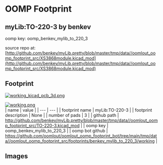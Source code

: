 # OOMP Footprint  
## myLib:TO-220-3  by benkev  
  
oomp key: oomp_benkev_mylib_to_220_3  
  
source repo at: [http://github.com/benkev/myLib.pretty/blob/master/tmp/data//oomlout_oomp_footprint_src/XS3868module.kicad_mod](http://github.com/benkev/myLib.pretty/blob/master/tmp/data//oomlout_oomp_footprint_src/XS3868module.kicad_mod)  
## Footprint  
  
[![working_kicad_pcb_3d.png](working_kicad_pcb_3d_600.png)](working_kicad_pcb_3d.png)  
  
[![working.png](working_600.png)](working.png)  
| name | value | 
| --- | --- | 
| footprint name | myLib:TO-220-3 | 
| footprint description | None | 
| number of pads | 3 | 
| github path | http://github.com/benkev/myLib.pretty/blob/master/tmp/data//oomlout_oomp_footprint_src/TO-220-3.kicad_mod | 
| oomp key | oomp_benkev_mylib_to_220_3 | 
| oomp bot github | https://github.com/oomlout/oomlout_oomp_footprint_bot/tree/main/tmp/data//oomlout_oomp_footprint_src/footprints/benkev_mylib_to_220_3/working | 
## Images  

